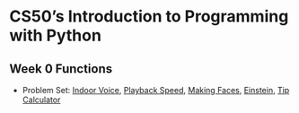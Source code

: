 # CS50’s Introduction to Programming with Python

## Week 0 Functions

- Problem Set: [Indoor Voice](/indoor), [Playback Speed](/), [Making Faces](/faces), [Einstein](/einstein), [Tip Calculator](/tip)
